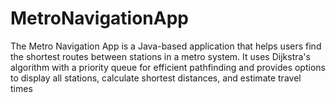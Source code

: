 # MetroNavigationApp
The Metro Navigation App is a Java-based application that helps users find the shortest routes between stations in a metro system. It uses Dijkstra's algorithm with a priority queue for efficient pathfinding and provides options to display all stations, calculate shortest distances, and estimate travel times
